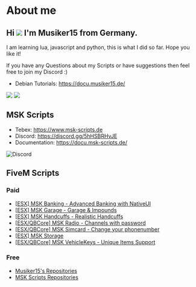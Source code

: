 # About me
## Hi ![](https://user-images.githubusercontent.com/18350557/176309783-0785949b-9127-417c-8b55-ab5a4333674e.gif) I'm Musiker15 from Germany.

I am learning lua, javascript and python, this is what I did so far. Hope you like it!

If you have any Questions about my Scripts or have suggestions then feel free to join my Discord :)

* Debian Tutorials: https://docu.musiker15.de/

<a href="https://www.twitter.com/musiker15" target="_blank" rel="noreferrer"><img
src="https://img.shields.io/twitter/follow/musiker15?logo=twitter&style=for-the-badge&color=0891b2&labelColor=1c1917"
/></a>
<a href="https://www.github.com/Musiker15" target="_blank" rel="noreferrer"><img
src="https://img.shields.io/github/followers/Musiker15?logo=github&style=for-the-badge&color=0891b2&labelColor=1c1917" /></a>

## MSK Scripts
* Tebex: https://www.msk-scripts.de
* Discord: https://discord.gg/5hHSBRHvJE
* Documentation: https://docu.msk-scripts.de/

![Discord](https://img.shields.io/discord/900394679634370640?label=MSK%20Scripts&logo=discord&style=for-the-badge)

## FiveM Scripts
### Paid
* [[ESX] MSK Banking - Advanced Banking  with NativeUI](https://forum.cfx.re/t/esx-msk-bankingsystem-with-nativeui/4859560)
* [[ESX] MSK Garage - Garage & Impounds](https://forum.cfx.re/t/esx-msk-garage-and-impound/5122014)
* [[ESX] MSK Handcuffs - Realistic Handcuffs](https://forum.cfx.re/t/esx-msk-handcuffs-realistic-handcuffs/4885324)
* [[ESX/QBCore] MSK Radio - Channels with password](https://forum.cfx.re/t/esx-msk-radio/5237033)
* [[ESX/QBCore] MSK Simcard - Change your phonenumber](https://forum.cfx.re/t/release-esx-qbcore-usable-simcard/4847008)
* [[ESX] MSK Storage](https://forum.cfx.re/t/esx-msk-storage/5252155)
* [[ESX/QBCore] MSK VehicleKeys - Unique Items Support](https://forum.cfx.re/t/esx-qbcore-msk-vehiclekeys-unique-items/5264475)

### Free
* [Musiker15's Repositories](https://github.com/Musiker15)
* [MSK Scripts Repositories](https://github.com/MSK-Scripts)